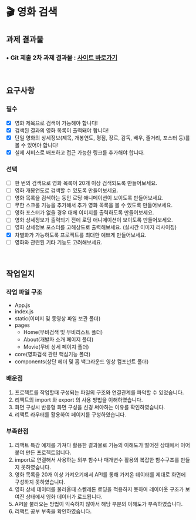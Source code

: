 # 🎬 영화 검색



## 과제 결과물
### • Git 제출 2차 과제 결과물 : [사이트 바로가기](https://645790753b8435593f8940fb--glowing-chimera-12d042.netlify.app/)

</br>

## 요구사항

### 필수

- [x] 영화 제목으로 검색이 가능해야 합니다!
- [x] 검색된 결과의 영화 목록이 출력돼야 합니다!
- [x] 단일 영화의 상세정보(제목, 개봉연도, 평점, 장르, 감독, 배우, 줄거리, 포스터 등)를 볼 수 있어야 합니다!
- [x] 실제 서비스로 배포하고 접근 가능한 링크를 추가해야 합니다.

### 선택

- [ ] 한 번의 검색으로 영화 목록이 20개 이상 검색되도록 만들어보세요.
- [ ] 영화 개봉연도로 검색할 수 있도록 만들어보세요.
- [ ] 영화 목록을 검색하는 동안 로딩 애니메이션이 보이도록 만들어보세요.
- [ ] 무한 스크롤 기능을 추가해서 추가 영화 목록을 볼 수 있도록 만들어보세요.
- [ ] 영화 포스터가 없을 경우 대체 이미지를 출력하도록 만들어보세요.
- [ ] 영화 상세정보가 출력되기 전에 로딩 애니메이션이 보이도록 만들어보세요.
- [ ] 영화 상세정보 포스터를 고해상도로 출력해보세요. (실시간 이미지 리사이징)
- [x] 차별화가 가능하도록 프로젝트를 최대한 예쁘게 만들어보세요.
- [ ] 영화와 관련된 기타 기능도 고려해보세요.

</br>

## 작업일지

### 작업 파일 구조
- App.js
- index.js
- static(이미지 및 동영상 파일 보관 폴더)
- pages
  - Home(무비검색 및 무비리스트 폴더)
  - About(개발자 소개 페이지 폴더)
  - Movie(무비 상세 페이지 폴더)
- core(영화검색 관련 핵심기능 폴더)
- components(상단 헤더 및 홈 백그라운드 영상 컴포넌트 폴더)

### 배운점
1. 프로젝트를 작업할때 구성되는 파일의 구조와 연결관계를 파악할 수 있었습니다.
2. 리액트의 import 와 export 의 사용 방법을 이해하였습니다.
3. 화면 구성시 반응형 화면 구성을 신경 써야하는 이유를 확인하였습니다.
4. 리액트 라우터를 활용하여 페이지를 구성하였습니다.

### 부족한점
1. 리액트 특강 예제를 가져다 활용한 결과물로 기능의 이해도가 떨어진 상태에서 이어붙여 만든 프로젝트입니다.
2. import로 연결해서 사용하는 외부 함수나 매개변수 활용의 복잡한 함수구조를 만들지 못하였습니다.
3. 영화 목록을 20개 이상 가져오기에서 API를 통해 가져온 데이터를 제대로 화면에 구성하지 못하였습니다.
4. 영화 상세 데이터를 불러올때 스켈레톤 로딩을 적용하지 못하여 레이아웃 구조가 보여진 상태에서 영화 데이터가 로드됩니다.
5. API을 불러오는 방법이 익숙하지 않아서 해당 부분의 이해도가 부족하였습니다.
6. 리액트 공부 부족을 확인하였습니다.
